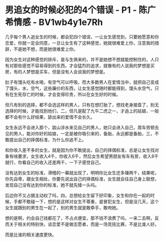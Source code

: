 # 男追女的时候必犯的4个错误 - P1 - 陈广希情感 - BV1wb4y1e7Rh

几乎每个男人追女生的时候，都会犯四个错误，一让女生感觉到，只要她愿意和你恋爱，你就一定会同意，一旦让女生有了这种感觉，她就很难爱上你，注意我的措辞，不是她不想，而是她很难爱上你。

因为女生对这种感觉的排斥，是与生俱来的，并不是她想不想就能控制住的，人只有对那些感觉不容易得到的东西，才会猛烈的追求，就像有的人说我的梦想是买房，有的人梦想是买车，但是没有人会说我的梦想是。

肚子有馒头吃有水喝，有空气可以呼吸，而大多数男人在爱情当中，就把自己变成了馒头，水，空气，这些廉价的东西，让女生感觉随时都能得到，馒头水空气，只有在生死存亡的时候，才会变得珍贵，所以在女生好的时候。

但凡有别的选择，都不会选这样的男人，只有在想打胎了，想找老身接盘了，别无选择的时候，才能找到他们，二，但凡是配了九牛二虎之一，才追上的姑娘，一般都不会有什么好结果，舔出来的爱情不会长久。

女生永远不会进入那个，跋山涉水来见自己的男人，她只会进入自己，周车劳顿去见的男人，能对你好的姑娘，一定是被你吸引来的，备胎，永远都是备胎，三，不敢提出自己的择偶标准，为什么你追不上。

和你收入差不多的女生，就是因为你不敢提出，自己的择偶标准，总是让女生找对象有啥要求，女生收入4千，你收入6千，然后女生希望男朋友有车有房，收入8千就行，你看自己的收入还差两千，一下子感觉自己。

没有达到女生的标准，滑稽的一幕就出现了，明明你比女生还多赚两千，结果呢，你先自卑，跟女生相处，你要先说出自己的择偶标准，女生就会往自己身上联想，发现自己没有达到你的标准，她不就先矮一头吗。

后边你不又占据主动权了吗，四，总想给女生留下好印象，女生和你在一起的时候，手都不敢碰一下，想的是这样对女生不尊重，是冒犯女生，但是没几天，这个女生就跟别的男生在一起了，别的男生就是敢牵手，敢吻她。

想的是啊，约会自己钱都花了，不占点便宜，那不钱不浪费了吗，一来二去啊，反而关于相关的特别快，谈恋爱不是做志愿者，而是一场竞技比赛，不是比谁人好。

而是比谁的相关速度更快。